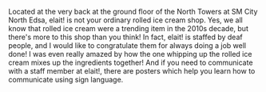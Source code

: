 Located at the very back at the ground floor of the North Towers at SM City North Edsa, elait! is not your ordinary rolled ice cream shop. Yes, we all know that rolled ice cream were a trending item in the 2010s decade, but there's more to this shop than you think! In fact, elait! is staffed by deaf people, and I would like to congratulate them for always doing a job well done! I was even really amazed by how the one whipping up the rolled ice cream mixes up the ingredients together! And if you need to communicate with a staff member at elait!, there are posters which help you learn how to communicate using sign language.